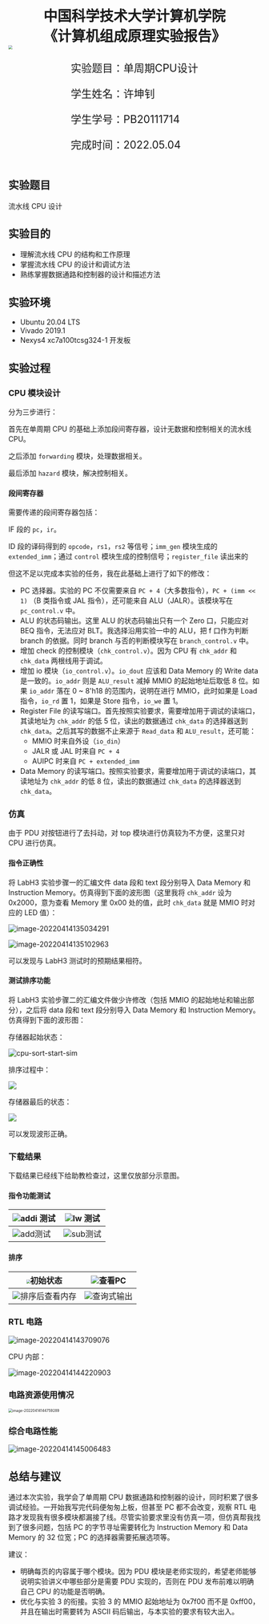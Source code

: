 <div style="text-align:center;font-size:2em;font-weight:bold;margin-top:20%">中国科学技术大学计算机学院</div>

<div style="text-align:center;font-size:2em;font-weight:bold;">《计算机组成原理实验报告》</div>







<img src="logo.png" style="zoom: 50%;" />





<div style="display: flex;flex-direction: column;align-items: center;font-size:1.5em">
<div>
<p>实验题目：单周期CPU设计</p>
<p>学生姓名：许坤钊</p>
<p>学生学号：PB20111714</p>
<p>完成时间：2022.05.04</p>
</div>
</div>




<div style="page-break-after:always"></div>

## 实验题目

流水线 CPU 设计

## 实验目的

+ 理解流水线 CPU 的结构和工作原理
+ 掌握流水线 CPU 的设计和调试方法
+ 熟练掌握数据通路和控制器的设计和描述方法

## 实验环境

+ Ubuntu 20.04 LTS
+ Vivado 2019.1
+ Nexys4 xc7a100tcsg324-1 开发板

## 实验过程

### CPU 模块设计

分为三步进行：

首先在单周期 CPU 的基础上添加段间寄存器，设计无数据和控制相关的流水线 CPU。

之后添加 `forwarding` 模块，处理数据相关。

最后添加 `hazard` 模块，解决控制相关。

#### 段间寄存器

需要传递的段间寄存器包括：

IF 段的 `pc`，`ir`。

ID 段的译码得到的 `opcode`，`rs1`，`rs2` 等信号；`imm_gen` 模块生成的 `extended_imm`；通过 `control` 模块生成的控制信号；`register_file` 读出来的

但这不足以完成本实验的任务，我在此基础上进行了如下的修改：

+ PC 选择器。实验的 PC 不仅需要来自 `PC + 4`（大多数指令），`PC + (imm << 1)` （B 类指令或 JAL 指令），还可能来自 ALU（JALR）。该模块写在 `pc_control.v` 中。
+ ALU 的状态码输出。这里 ALU 的状态码输出只有一个 Zero 口，只能应对 BEQ 指令，无法应对 BLT。我选择沿用实验一中的 ALU，把 f 口作为判断 branch 的依据。同时 branch 与否的判断模块写在 `branch_control.v` 中。
+ 增加 check 的控制模块（`chk_control.v`）。因为 CPU 有 `chk_addr` 和 `chk_data` 两根线用于调试。
+ 增加 io 模块（`io_control.v`）。`io_dout` 应该和 Data Memory 的 Write data 是一致的。`io_addr` 则是 `ALU_result` 减掉 MMIO 的起始地址后取低 8 位。如果 `io_addr` 落在 0 ~ 8'h18 的范围内，说明在进行 MMIO，此时如果是 Load 指令，`io_rd` 置 1，如果是 Store 指令，`io_we` 置 1。 
+ Register File 的读写端口。首先按照实验要求，需要增加用于调试的读端口，其读地址为 `chk_addr` 的低 5 位，读出的数据通过 `chk_data` 的选择器送到 `chk_data`。之后其写的数据不止来源于 `Read_data` 和 `ALU_result`，还可能：
  + MMIO 时来自外设（`io_din`）
  + JALR 或 JAL 时来自 `PC + 4`
  + AUIPC 时来自 `PC + extended_imm`
+ Data Memory 的读写端口。按照实验要求，需要增加用于调试的读端口，其读地址为 `chk_addr` 的低 8 位，读出的数据通过 `chk_data` 的选择器送到 `chk_data`。

### 仿真

由于 PDU 对按钮进行了去抖动，对 top 模块进行仿真较为不方便，这里只对 CPU 进行仿真。

#### 指令正确性

将 LabH3 实验步骤一的汇编文件 data 段和 text 段分别导入 Data Memory 和 Instruction Memory。仿真得到下面的波形图（这里我将 `chk_addr` 设为 0x2000，意为查看 Memory 里 0x00 处的值，此时 `chk_data` 就是 MMIO 时对应的 LED 值）：

![image-20220414135034291](images/image-20220414135034291.png)

![image-20220414135102963](images/image-20220414135102963.png)

可以发现与 LabH3 测试时的预期结果相符。

#### 测试排序功能

将 LabH3 实验步骤二的汇编文件做少许修改（包括 MMIO 的起始地址和输出部分），之后将 data 段和 text 段分别导入 Data Memory 和 Instruction Memory。仿真得到下面的波形图：

存储器起始状态：

![cpu-sort-start-sim](images/cpu-sort-start-sim.png)

排序过程中：

![](images/cpu-sort-middle-sim.png)

存储器最后的状态：

![](images/cpu-sort-end-sim.png)

可以发现波形正确。

### 下载结果

下载结果已经线下给助教检查过，这里仅放部分示意图。

#### 指令功能测试

| ![](images/addi.png)addi 测试 | ![](images/lw.jpg)lw 测试  |
| ----------------------------- | -------------------------- |
| ![](images/add.jpg)add测试    | ![](images/sub.png)sub测试 |

#### 排序

| <img src="images/init.png" style="zoom:45%;" />初始状态 | ![](images/chk_pc.png)查看PC  |
| ------------------------------------------------------- | ----------------------------- |
| ![](images/chk.png)排序后查看内存                       | ![](images/mmo.png)查询式输出 |

### RTL 电路

![image-20220414143709076](images/image-20220414143709076.png)

CPU 内部：

![image-20220414144220903](images/image-20220414144220903.png)

### 电路资源使用情况

<img src="images/image-20220414144759289.png" alt="image-20220414144759289" style="zoom:50%;" />

### 综合电路性能

![image-20220414145006483](images/image-20220414145006483.png)

## 总结与建议

通过本次实验，我学会了单周期 CPU 数据通路和控制器的设计，同时积累了很多调试经验。一开始我写完代码便匆匆上板，但甚至 PC 都不会改变，观察 RTL 电路才发现我有很多模块都漏接了线。尽管实验要求里没有仿真一项，但仿真帮我找到了很多问题，包括 PC 的字节寻址需要转化为 Instruction Memory 和 Data Memory 的 32 位宽；PC 的选择器需要拓展选项等。

建议：

+ 明确每页的内容属于哪个模块。因为 PDU 模块是老师实现的，希望老师能够说明实验讲义中哪些部分是需要 PDU 实现的，否则在 PDU 发布前难以明确自己 CPU 的功能是否明确。
+ 优化与实验 3 的衔接。实验 3 的 MMIO 起始地址为 0x7f00 而不是 0xff00，并且在输出时需要转为 ASCII 码后输出，与本实验的要求有较大出入。

